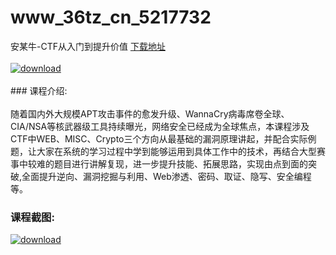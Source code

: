 # www_36tz_cn_5217732
安某牛-CTF从入门到提升价值
[下载地址](http://www.36tz.cn/article/5217732 "下载地址")
<br/></br>[![download](http://36tz.cn/muke_img/2021_01_12345-9-300x200.jpg "下载地址")](http://www.36tz.cn/article/5217732 "下载地址")
<br/></br>### 课程介绍:<br/></br>随着国内外大规模APT攻击事件的愈发升级、WannaCry病毒席卷全球、CIA/NSA等核武器级工具持续曝光，网络安全已经成为全球焦点，本课程涉及CTF中WEB、MISC、Crypto三个方向从最基础的漏洞原理讲起，并配合实际例题，让大家在系统的学习过程中学到能够运用到具体工作中的技术，再结合大型赛事中较难的题目进行讲解复现，进一步提升技能、拓展思路，实现由点到面的突破,全面提升逆向、漏洞挖掘与利用、Web渗透、密码、取证、隐写、安全编程等。

### 课程截图:
[![download](http://36tz.cn/muke_img/2021_01_2-89.png "下载地址")](http://www.36tz.cn/article/5217732 "下载地址")
